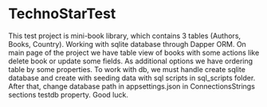 # TechnoStarTest
This test project is mini-book library, which contains 3 tables (Authors, Books, Country). Working with sqlite database through Dapper ORM.
On main page of the project we have table view of books with some actions like delete book or update some fields. As additional options we have ordering table by some properties.
To work with db, we must handle create sqlite database and create with seeding data with sql scripts in sql_scripts folder. After that, change database path in appsettings.json in ConnectionsStrings sections testdb property.
Good luck.
